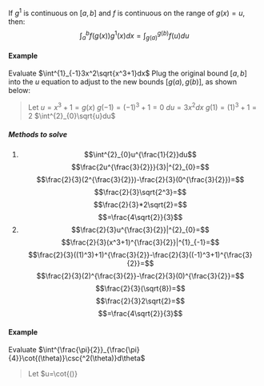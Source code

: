 If $g^1$ is continuous on $[a,b]$ and $f$ is continuous on the range of $g(x)=u$, then:
$$\int^{b}_{a}f(g(x))g^1(x)dx=\int^{g(b)}_{g(a)}f(u)du$$
#### Example
Evaluate $\int^{1}_{-1}3x^2\sqrt{x^3+1}dx$
	Plug the original bound $[a,b]$ into the $u$ equation to adjust to the new bounds $[g(a),g(b)]$, as shown below:
> Let $u=x^3+1=g(x)$              $g(-1)=(-1)^3+1=0$
> $du=3x^2dx$                              $g(1)=(1)^3+1=2$
> $\int^{2}_{0}\sqrt{u}du$
##### Methods to solve
1. $$\int^{2}_{0}u^{\frac{1}{2}}du$$$$\frac{2u^{\frac{3}{2}}}{3}|^{2}_{0}=$$$$\frac{2}{3}(2^{\frac{3}{2}})-\frac{2}{3}(0^{\frac{3}{2}})=$$$$\frac{2}{3}\sqrt{2^3}=$$$$\frac{2}{3}*2\sqrt{2}=$$$$=\frac{4\sqrt{2}}{3}$$
2. $$\frac{2}{3}u^{\frac{3}{2}}|^{2}_{0}=$$$$\frac{2}{3}(x^3+1)^{\frac{3}{2}}|^{1}_{-1}=$$$$\frac{2}{3}((1)^3)+1)^{\frac{3}{2}}-\frac{2}{3}((-1)^3+1)^{\frac{3}{2}}=$$$$\frac{2}{3}(2)^{\frac{3}{2}}-\frac{2}{3}(0)^{\frac{3}{2}}=$$$$\frac{2}{3}(\sqrt{8})=$$$$\frac{2}{3}2\sqrt{2}=$$$$=\frac{4\sqrt{2}}{3}$$
#### Example
Evaluate $\int^{\frac{\pi}{2}}_{\frac{\pi}{4}}\cot{(\theta)}\csc{^2(\theta)}d\theta$
> Let $u=\cot{()}
